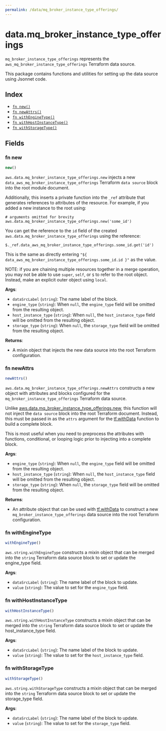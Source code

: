```yaml
---
permalink: /data/mq_broker_instance_type_offerings/
---
```


# data.mq_broker_instance_type_offerings

`mq_broker_instance_type_offerings` represents the `aws_mq_broker_instance_type_offerings` Terraform data source.



This package contains functions and utilities for setting up the data source using Jsonnet code.


## Index

* [`fn new()`](#fn-new)
* [`fn newAttrs()`](#fn-newattrs)
* [`fn withEngineType()`](#fn-withenginetype)
* [`fn withHostInstanceType()`](#fn-withhostinstancetype)
* [`fn withStorageType()`](#fn-withstoragetype)

## Fields

### fn new

```ts
new()
```


`aws.data.mq_broker_instance_type_offerings.new` injects a new `data_aws_mq_broker_instance_type_offerings` Terraform `data source`
block into the root module document.

Additionally, this inserts a private function into the `_ref` attribute that generates references to attributes of the
resource. For example, if you added a new instance to the root using:

    # arguments omitted for brevity
    aws.data.mq_broker_instance_type_offerings.new('some_id')

You can get the reference to the `id` field of the created `aws.data.mq_broker_instance_type_offerings` using the reference:

    $._ref.data_aws_mq_broker_instance_type_offerings.some_id.get('id')

This is the same as directly entering `"${ data_aws_mq_broker_instance_type_offerings.some_id.id }"` as the value.

NOTE: if you are chaining multiple resources together in a merge operation, you may not be able to use `super`, `self`,
or `$` to refer to the root object. Instead, make an explicit outer object using `local`.

**Args**:
  - `dataSrcLabel` (`string`): The name label of the block.
  - `engine_type` (`string`):  When `null`, the `engine_type` field will be omitted from the resulting object.
  - `host_instance_type` (`string`):  When `null`, the `host_instance_type` field will be omitted from the resulting object.
  - `storage_type` (`string`):  When `null`, the `storage_type` field will be omitted from the resulting object.

**Returns**:
- A mixin object that injects the new data source into the root Terraform configuration.


### fn newAttrs

```ts
newAttrs()
```


`aws.data.mq_broker_instance_type_offerings.newAttrs` constructs a new object with attributes and blocks configured for the `mq_broker_instance_type_offerings`
Terraform data source.

Unlike [aws.data.mq_broker_instance_type_offerings.new](#fn-mq_broker_instance_type_offeringsnew), this function will not inject the `data source`
block into the root Terraform document. Instead, this must be passed in as the `attrs` argument for the
[tf.withData](https://github.com/tf-libsonnet/core/tree/main/docs#fn-withdata) function to build a complete block.

This is most useful when you need to preprocess the attributes with functions, conditional, or looping logic prior to
injecting into a complete block.

**Args**:
  - `engine_type` (`string`):  When `null`, the `engine_type` field will be omitted from the resulting object.
  - `host_instance_type` (`string`):  When `null`, the `host_instance_type` field will be omitted from the resulting object.
  - `storage_type` (`string`):  When `null`, the `storage_type` field will be omitted from the resulting object.

**Returns**:
  - An attribute object that can be used with [tf.withData](https://github.com/tf-libsonnet/core/tree/main/docs#fn-withdata) to construct a new `mq_broker_instance_type_offerings` data source into the root Terraform configuration.


### fn withEngineType

```ts
withEngineType()
```

`aws.string.withEngineType` constructs a mixin object that can be merged into the `string`
Terraform data source block to set or update the engine_type field.



**Args**:
  - `dataSrcLabel` (`string`): The name label of the block to update.
  - `value` (`string`): The value to set for the `engine_type` field.


### fn withHostInstanceType

```ts
withHostInstanceType()
```

`aws.string.withHostInstanceType` constructs a mixin object that can be merged into the `string`
Terraform data source block to set or update the host_instance_type field.



**Args**:
  - `dataSrcLabel` (`string`): The name label of the block to update.
  - `value` (`string`): The value to set for the `host_instance_type` field.


### fn withStorageType

```ts
withStorageType()
```

`aws.string.withStorageType` constructs a mixin object that can be merged into the `string`
Terraform data source block to set or update the storage_type field.



**Args**:
  - `dataSrcLabel` (`string`): The name label of the block to update.
  - `value` (`string`): The value to set for the `storage_type` field.
